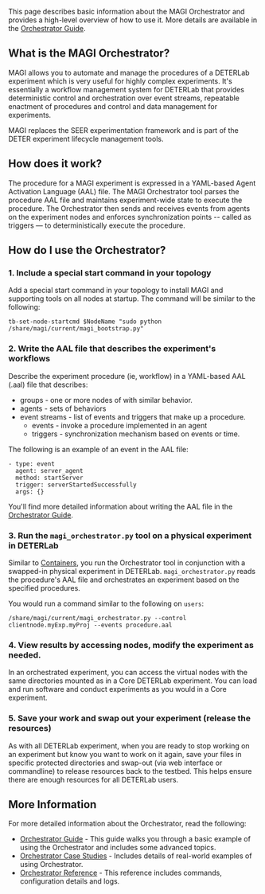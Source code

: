 
This page describes basic information about the MAGI Orchestrator and provides a high-level overview of how to use it. More details are available in the <a href="/orchestrator/orchestrator-guide/">Orchestrator Guide</a>.

## What is the MAGI Orchestrator?

MAGI allows you to automate and manage the procedures of a DETERLab experiment which is very useful for highly complex experiments. It's essentially a workflow management system for DETERLab that provides deterministic control and orchestration over event streams, repeatable enactment of procedures and control and data management for experiments.

MAGI replaces the SEER experimentation framework and is part of the DETER experiment lifecycle management tools.

## How does it work? ##

The procedure for a MAGI experiment is expressed in a YAML-based Agent Activation Language (AAL) file. The MAGI Orchestrator tool parses the procedure AAL file and maintains experiment-wide state to execute the procedure. The Orchestrator then sends and receives events from agents on the experiment nodes and enforces synchronization points -- called as triggers — to deterministically execute the procedure. 

## How do I use the Orchestrator?

### 1. Include a special start command in your topology

Add a special start command in your topology to install MAGI and supporting tools on all nodes at startup. The command will be similar to the following:

```
tb-set-node-startcmd $NodeName "sudo python /share/magi/current/magi_bootstrap.py"
```

### 2. Write the AAL file that describes the experiment's workflows
    
Describe the experiment procedure (ie, workflow) in a YAML-based AAL (.aal) file that describes:

* groups - one or more nodes of with similar behavior. 
* agents - sets of behaviors 
* event streams - list of events and triggers that make up a procedure.
  * events - invoke a procedure implemented in an agent
  * triggers - synchronization mechanism based on events or time.

The following is an example of an event in the AAL file:

```
- type: event
  agent: server_agent
  method: startServer
  trigger: serverStartedSuccessfully
  args: {}
```

You'll find more detailed information about writing the AAL file in the <a href="/orchestrator/orchestrator-guide/">Orchestrator Guide</a>.

### 3. Run the ```magi_orchestrator.py``` tool on a physical experiment in DETERLab

Similar to <a href="/containers/containers-quickstart/">Containers</a>, you run the Orchestrator tool in conjunction with a swapped-in physical experiment in DETERLab. ```magi_orchestrator.py``` reads the procedure's AAL file and orchestrates an experiment based on the specified procedures.

You would run a command similar to the following on ```users```:

```
/share/magi/current/magi_orchestrator.py --control clientnode.myExp.myProj --events procedure.aal
```

### 4. View results by accessing nodes, modify the experiment as needed.

In an orchestrated experiment, you can access the virtual nodes with the same directories mounted as in a Core DETERLab experiment. You can load and run software and conduct experiments as you would in a Core experiment. 

### 5. Save your work and swap out your experiment (release the resources) 

As with all DETERLab experiment, when you are ready to stop working on an experiment but know you want to work on it again, save your files in specific protected directories and swap-out (via web interface or commandline) to release resources back to the testbed. This helps ensure there are enough resources for all DETERLab users.

## More Information 

For more detailed information about the Orchestrator, read the following:

* <a href="/orchestrator/orchestrator-guide/">Orchestrator Guide</a> - This guide walks you through a basic example of using the Orchestrator and includes some advanced topics.
* <a href="/orchestrator/orchestrator-case-studies/">Orchestrator Case Studies</a> - Includes details of real-world examples of using Orchestrator.
* <a href="/orchestrator/orchestrator-reference/">Orchestrator Reference</a> - This reference includes commands, configuration details and logs.
